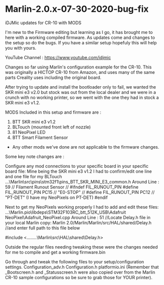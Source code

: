 # Marlin-2.0.x-07-30-2020-bug-fix
 iDJMic updates for CR-10 with MODS

I'm new to the Firmware editing but learning as I go, it has brought me to here with a working compiled firmware.  As updates come and changes to the setup so do the bugs. If you have a similar setup hopefuly this will help you with yours.

YouTube Channel :
https://www.youtube.com/idjmic

Changes so far using Marlin's configuration example for the CR-10.
This was originally a HICTOP CR-10 from Amazon, and uses many of the same parts Creality uses including the original board.

After trying to update and install the bootloader only to fail, we wanted the SKR mini e3 v2.0 but stock was out from the local dealer and we were in a crunch with no working printer, so we went with the one they had in stock a SKR mini e3 v1.2.

MODS Included in this setup and firmware are :
1) BTT SKR mini e3 v1.2
2) BLTouch (mounted front left of nozzle)
3) 81 NeoPixel LED
4) BTT Smart Filament Sensor

* Any other mods we've done are not applicable to the firmware changes.

Some key note changes are :

Configure any mod connections to your specific board in your specific board file:
Mine being the SKR mini e3 v1.2 I had to confirm/edit one line and one file for my BLTouch
...\Marlin\src\pins\stm32f1\pins_BTT_SKR_MINI_E3_common.h
Around Line : 59
// Filament Runout Sensor
//
#ifndef FIL_RUNOUT_PIN
#define FIL_RUNOUT_PIN                    PC15 // "E0-STOP"
// #define FIL_RUNOUT_PIN                    PC12 // "PT-DET" (I have my NeoPixels on PT-DET)
#endif

Next to get my NeoPixels working properly I had to add and edit these files:
...\Marlin\.pio\libdeps\STM32F103RC_btt_512K_USB\Adafruit NeoPixel\Adafruit_NeoPixel.cpp
Around Line : 51
//Locate Delay.h file in your local Marlin copy: Marlin 2.0/Marlin/Marlin/src/HAL/shared/Delay.h
//and enter full path to this file below

#include <..\..\..\..\Marlin\src\HAL\shared\Delay.h>

Outside the regular files needing tweaking these were the changes needed for me to compile and get a working firmware.bin

Go through and tweak the following files to your setup/configuration settings.
Configuration_adv.h
Configuration.h
platformio.ini
(Remember that _Bootscreen.h and _Statusscreen.h were also copied over from the Marlin CR-10 sample configurations so be sure to grab those for YOUR printer).
